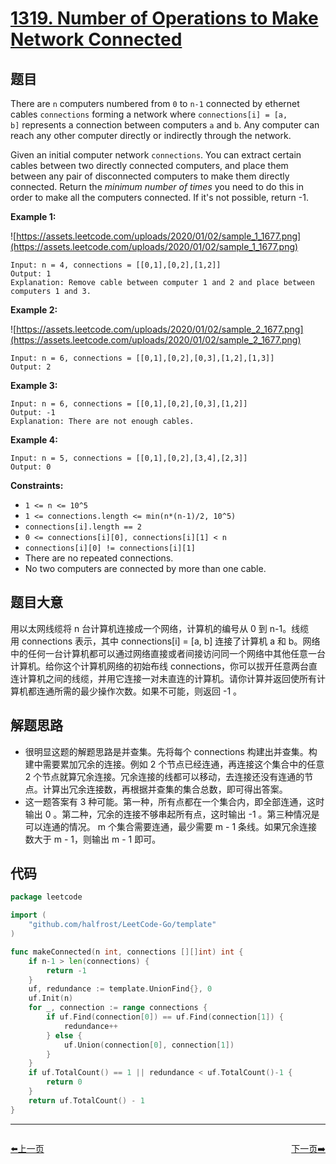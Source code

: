 # [1319. Number of Operations to Make Network Connected](https://leetcode.com/problems/number-of-operations-to-make-network-connected/)


## 题目

There are `n` computers numbered from `0` to `n-1` connected by ethernet cables `connections` forming a network where `connections[i] = [a, b]` represents a connection between computers `a` and `b`. Any computer can reach any other computer directly or indirectly through the network.

Given an initial computer network `connections`. You can extract certain cables between two directly connected computers, and place them between any pair of disconnected computers to make them directly connected. Return the *minimum number of times* you need to do this in order to make all the computers connected. If it's not possible, return -1.

**Example 1:**

![https://assets.leetcode.com/uploads/2020/01/02/sample_1_1677.png](https://assets.leetcode.com/uploads/2020/01/02/sample_1_1677.png)

```
Input: n = 4, connections = [[0,1],[0,2],[1,2]]
Output: 1
Explanation: Remove cable between computer 1 and 2 and place between computers 1 and 3.
```

**Example 2:**

![https://assets.leetcode.com/uploads/2020/01/02/sample_2_1677.png](https://assets.leetcode.com/uploads/2020/01/02/sample_2_1677.png)

```
Input: n = 6, connections = [[0,1],[0,2],[0,3],[1,2],[1,3]]
Output: 2
```

**Example 3:**

```
Input: n = 6, connections = [[0,1],[0,2],[0,3],[1,2]]
Output: -1
Explanation: There are not enough cables.
```

**Example 4:**

```
Input: n = 5, connections = [[0,1],[0,2],[3,4],[2,3]]
Output: 0
```

**Constraints:**

- `1 <= n <= 10^5`
- `1 <= connections.length <= min(n*(n-1)/2, 10^5)`
- `connections[i].length == 2`
- `0 <= connections[i][0], connections[i][1] < n`
- `connections[i][0] != connections[i][1]`
- There are no repeated connections.
- No two computers are connected by more than one cable.

## 题目大意

用以太网线缆将 n 台计算机连接成一个网络，计算机的编号从 0 到 n-1。线缆用 connections 表示，其中 connections[i] = [a, b] 连接了计算机 a 和 b。网络中的任何一台计算机都可以通过网络直接或者间接访问同一个网络中其他任意一台计算机。给你这个计算机网络的初始布线 connections，你可以拔开任意两台直连计算机之间的线缆，并用它连接一对未直连的计算机。请你计算并返回使所有计算机都连通所需的最少操作次数。如果不可能，则返回 -1 。

## 解题思路

- 很明显这题的解题思路是并查集。先将每个 connections 构建出并查集。构建中需要累加冗余的连接。例如 2 个节点已经连通，再连接这个集合中的任意 2 个节点就算冗余连接。冗余连接的线都可以移动，去连接还没有连通的节点。计算出冗余连接数，再根据并查集的集合总数，即可得出答案。
- 这一题答案有 3 种可能。第一种，所有点都在一个集合内，即全部连通，这时输出 0 。第二种，冗余的连接不够串起所有点，这时输出 -1 。第三种情况是可以连通的情况。 m 个集合需要连通，最少需要 m - 1 条线。如果冗余连接数大于 m - 1，则输出 m - 1 即可。

## 代码

```go
package leetcode

import (
	"github.com/halfrost/LeetCode-Go/template"
)

func makeConnected(n int, connections [][]int) int {
	if n-1 > len(connections) {
		return -1
	}
	uf, redundance := template.UnionFind{}, 0
	uf.Init(n)
	for _, connection := range connections {
		if uf.Find(connection[0]) == uf.Find(connection[1]) {
			redundance++
		} else {
			uf.Union(connection[0], connection[1])
		}
	}
	if uf.TotalCount() == 1 || redundance < uf.TotalCount()-1 {
		return 0
	}
	return uf.TotalCount() - 1
}
```


----------------------------------------------
<div style="display: flex;justify-content: space-between;align-items: center;">
<p><a href="https://books.halfrost.com/leetcode/ChapterFour/1317.Convert-Integer-to-the-Sum-of-Two-No-Zero-Integers/">⬅️上一页</a></p>
<p><a href="https://books.halfrost.com/leetcode/ChapterFour/1329.Sort-the-Matrix-Diagonally/">下一页➡️</a></p>
</div>
